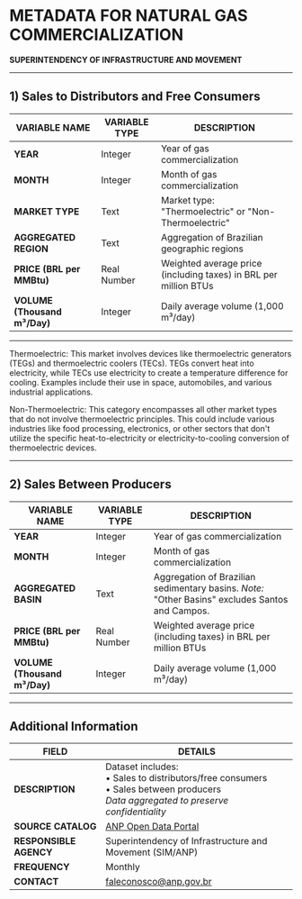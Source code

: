 # METADATA FOR NATURAL GAS COMMERCIALIZATION  
**SUPERINTENDENCY OF INFRASTRUCTURE AND MOVEMENT**  

---

## 1) Sales to Distributors and Free Consumers  

| **VARIABLE NAME**       | **VARIABLE TYPE** | **DESCRIPTION** |
|-------------------------|-------------------|----------------|
| **YEAR**                | Integer           | Year of gas commercialization |
| **MONTH**               | Integer           | Month of gas commercialization |
| **MARKET TYPE**         | Text              | Market type: "Thermoelectric" or "Non-Thermoelectric" |
| **AGGREGATED REGION**   | Text              | Aggregation of Brazilian geographic regions |
| **PRICE (BRL per MMBtu)** | Real Number     | Weighted average price (including taxes) in BRL per million BTUs |
| **VOLUME (Thousand m³/Day)** | Integer   | Daily average volume (1,000 m³/day) |

---
Thermoelectric: This market involves devices like thermoelectric generators (TEGs) and thermoelectric coolers (TECs). TEGs convert heat into electricity, while TECs use electricity to create a temperature difference for cooling. Examples include their use in space, automobiles, and various industrial applications. 

Non-Thermoelectric: This category encompasses all other market types that do not involve thermoelectric principles. This could include various industries like food processing, electronics, or other sectors that don't utilize the specific heat-to-electricity or electricity-to-cooling conversion of thermoelectric devices. 

---
## 2) Sales Between Producers  

| **VARIABLE NAME**       | **VARIABLE TYPE** | **DESCRIPTION** |
|-------------------------|-------------------|----------------|
| **YEAR**                | Integer           | Year of gas commercialization |
| **MONTH**               | Integer           | Month of gas commercialization |
| **AGGREGATED BASIN**    | Text              | Aggregation of Brazilian sedimentary basins. *Note:* "Other Basins" excludes Santos and Campos. |
| **PRICE (BRL per MMBtu)** | Real Number     | Weighted average price (including taxes) in BRL per million BTUs |
| **VOLUME (Thousand m³/Day)** | Integer   | Daily average volume (1,000 m³/day) |

---

## Additional Information  

| **FIELD**              | **DETAILS** |
|------------------------|------------|
| **DESCRIPTION**        | Dataset includes: <br> • Sales to distributors/free consumers <br> • Sales between producers <br> *Data aggregated to preserve confidentiality* |
| **SOURCE CATALOG**     | [ANP Open Data Portal](https://www.gov.br/am/pt-br/dados-abertos) |
| **RESPONSIBLE AGENCY** | Superintendency of Infrastructure and Movement (SIM/ANP) |
| **FREQUENCY**          | Monthly |
| **CONTACT**            | [faleconosco@anp.gov.br](mailto:faleconosco@anp.gov.br) |

